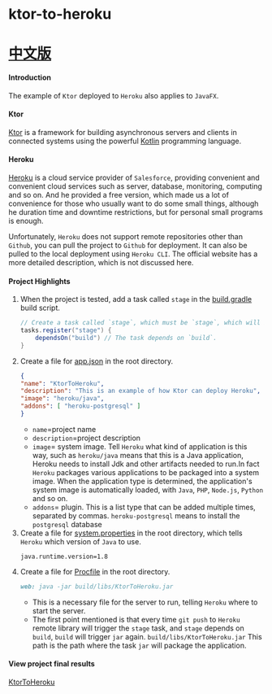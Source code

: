 # ktor-to-heroku

[中文版](/README.zh.md)
=======

#### Introduction
The example of `Ktor` deployed to `Heroku` also applies to `JavaFX`.

#### Ktor 
[Ktor](https://ktor.io/) is a framework for building asynchronous servers and clients in connected systems using the powerful [Kotlin](https://kotlinlang.org/) programming language. 
#### Heroku
[Heroku](https://www.heroku.com/) is a cloud service provider of `Salesforce`, providing convenient and convenient cloud services such as server, database, monitoring, computing and so on.
And he provided a free version, which made us a lot of convenience for those who usually want to do some small things, although he duration time and downtime restrictions, but for personal small programs is enough.

Unfortunately, `Heroku` does not support remote repositories other than `Github`, you can pull the project to `Github` for deployment.
It can also be pulled to the local deployment using `Heroku CLI`. The official website has a more detailed description, which is not discussed here.

#### Project Highlights
1. When the project is tested, add a task called `stage` in the [build.gradle](/build.gradle) build script.
    ~~~groovy
    // Create a task called `stage`, which must be `stage`, which will be triggered when `git push` to `Heroku` remote repository
    tasks.register("stage") {
        dependsOn("build") // The task depends on `build`.
    }
    ~~~
1. Create a file for [app.json](/app.json) in the root directory.
    ~~~json
    {
    "name": "KtorToHeroku",
    "description": "This is an example of how Ktor can deploy Heroku",
    "image": "heroku/java",
    "addons": [ "heroku-postgresql" ]
    }
    ~~~~
    * `name`=project name
    * `description`=project description
    * `image`= system image.
        Tell `Heroku` what kind of application is this way, such as `heroku/java` means that this is a Java application,
        Heroku needs to install Jdk and other artifacts needed to run.In fact `Heroku` packages various applications to 
        be packaged into a system image. When the application type is determined, the application's system image is automatically loaded,
        with `Java`, `PHP`, `Node.js`, `Python` and so on.
    * `addons`= plugin.
        This is a list type that can be added multiple times, separated by commas. `heroku-postgresql` means to install the `postgresql` database
1. Create a file for [system.properties](/system.properties) in the root directory, which tells `Heroku` which version of `Java` to use.
    ~~~properties
    java.runtime.version=1.8
    ~~~
1. Create a file for [Procfile](/Procfile) in the root directory.
    ~~~markdown
    web: java -jar build/libs/KtorToHeroku.jar
    ~~~
    * This is a necessary file for the server to run, telling `Heroku` where to start the server.
    * The first point mentioned is that every time `git push` to `Heroku` remote library will trigger the `stage` task, 
    and `stage` depends on `build`, `build` will trigger `jar` again.
    `build/libs/KtorToHeroku.jar` This path is the path where the task `jar` will package the application.
    
#### View project final results
[KtorToHeroku](https://leung-ktortoheroku.herokuapp.com/)